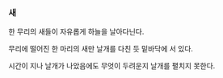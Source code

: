### 새

한 무리의 새들이 자유롭게 하늘을
날아다닌다.

무리에 떨어진 한 마리의 새만
날개를 다친 듯 밑바닥에 서 있다.

시간이 지나 날개가 나았음에도
무엇이 두려운지 날개를 펼치지 못한다.
